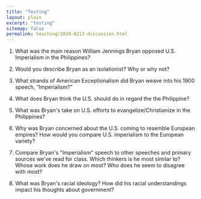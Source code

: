 ```yaml
---
title: "Testing"
layout: plain
excerpt: "testing"
sitemap: false
permalink: teaching/2020-0213-discussion.html
---
```


1.	What was the main reason William Jennings Bryan opposed U.S. Imperialism in the Philippines?

2.	Would you describe Bryan as an isolationist? Why or why not?

3.	What strands of American Exceptionalism did Bryan weave into his 1900 speech, “Imperialism?”

4. What does Bryan think the U.S. should do in regard the the Philippine?

4. What was Bryan's take on U.S. efforts to evangelize/Christianize in the Philippines?

5. Why was Bryan concerned about the U.S. coming to resemble European empires? How would you compare U.S. imperialism to the European variety?

6. Compare Bryan's "Imperialism" speech to other speeches and primary sources we've read for class. Which thinkers is he most similar to? Whose work does he draw on most? Who does he seem to disagree with most?

7. What was Bryan's racial ideology? How did his racial understandings impact his thoughts about government?